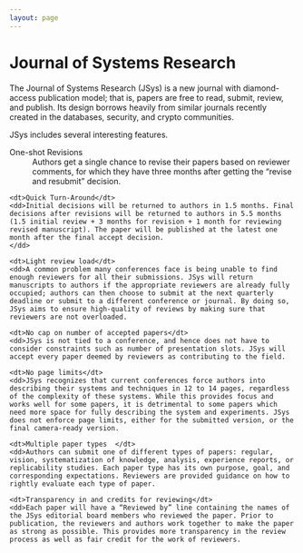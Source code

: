 ```yaml
---
layout: page
---
```


# Journal of Systems Research

The Journal of Systems Research (JSys) is a new journal with diamond-access publication model; that is, papers are free to read, submit, review, and publish.
Its design borrows heavily from similar journals recently created in the databases, security, and crypto communities.

JSys includes several interesting features.

<dl>
    <dt>One-shot Revisions</dt>
    <dd>
    Authors get a single chance to revise their papers based on reviewer comments, for which they have three months after getting the “revise and resubmit” decision.
    </dd>

    <dt>Quick Turn-Around</dt>
    <dd>Initial decisions will be returned to authors in 1.5 months. Final decisions after revisions will be returned to authors in 5.5 months (1.5 initial review + 3 months for revision + 1 month for reviewing revised manuscript). The paper will be published at the latest one month after the final accept decision.
    </dd>

    <dt>Light review load</dt>
    <dd>A common problem many conferences face is being unable to find enough reviewers for all their submissions. JSys will return manuscripts to authors if the appropriate reviewers are already fully occupied; authors can then choose to submit at the next quarterly deadline or submit to a different conference or journal. By doing so, JSys aims to ensure high-quality of reviews by making sure that reviewers are not overloaded.
</dd>

    <dt>No cap on number of accepted papers</dt>
    <dd>JSys is not tied to a conference, and hence does not have to consider constraints such as number of presentation slots. JSys will accept every paper deemed by reviewers as contributing to the field.
</dd>

    <dt>No page limits</dt>
    <dd>JSys recognizes that current conferences force authors into describing their systems and techniques in 12 to 14 pages, regardless of the complexity of these systems. While this provides focus and works well for some papers, it is detrimental to some papers which need more space for fully describing the system and experiments. JSys does not enforce page limits, either for the submitted version, or the final camera-ready version.
</dd>

    <dt>Multiple paper types  </dt>
    <dd>Authors can submit one of different types of papers: regular, vision, systematization of knowledge, analysis, experience reports, or replicability studies. Each paper type has its own purpose, goal, and corresponding expectations. Reviewers are provided guidance on how to rightly evaluate each type of paper.
</dd>

    <dt>Transparency in and credits for reviewing</dt>
    <dd>Each paper will have a “Reviewed by” line containing the names of the JSys editorial board members who reviewed the paper. Prior to publication, the reviewers and authors work together to make the paper as strong as possible. This provides more transparency in the review process as well as fair credit for the work of reviewers.
</dd>
</dl>
